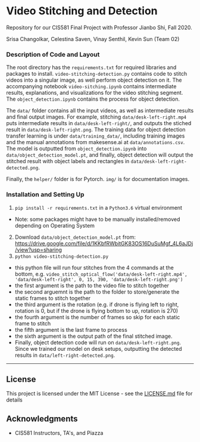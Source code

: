 # Video Stitching and Detection
Repository for our CIS581 Final Project with Professor Jianbo Shi, Fall 2020.

Srisa Changolkar, Celestina Saven, Vinay Senthil, Kevin Sun (Team 02)

### Description of Code and Layout
The root directory has the `requirements.txt` for required libraries and packages to install. `video-stitching-detection.py` contains code to stitch videos into a singular image, as well perform object detection on it. The accompanying notebook `video-sitching.ipynb` contains intermediate results, explanations, and visualizations for the video stitching segment. The `object_detection.ipynb` contains the process for object detection.

The `data/` folder contains all the input videos, as well as intermediate results and final output images. For example, stitching `data/desk-left-right.mp4` puts intermediate results in `data/desk-left-right/`, and outputs the stiched result in `data/desk-left-right.png`. The training data for object detection transfer learning is under `data/training_data/`, including training images and the manual annotations from makesense.ai at `data/annotations.csv`. The model is outputted from `object_detection.ipynb` into `data/object_detection_model.pt`, and finally, object detection will output the stitched result with object labels and rectangles in `data/desk-left-right-detected.png`.

Finally, the `helper/` folder is for Pytorch. `img/` is for documentation images.

### Installation and Setting Up
1. `pip install -r requirements.txt` in a `Python3.6` virtual environment
- Note: some packages might have to be manually installed/removed depending on Operating System
2. Download `data/object_detection_model.pt` from: https://drive.google.com/file/d/1KKbfRWbitGK83OS16DuSuMgf_4L6aJDj/view?usp=sharing
3. `python video-stitching-detection.py`
- this python file will run four stitches from the 4 commands at the bottom, e.g. `video_stitch_optical_flow('data/desk-left-right.mp4', 'data/desk-left-right', 0, 15, 390, 'data/desk-left-right.png')`
- the first argument is the path to the video file to stitch together
- the second arguemnt is the path to the folder to store/generate the static frames to stitch together
- the third argument is the rotation (e.g. if drone is flying left to right, rotation is 0, but if the drone is flying bottom to up, rotation is 270)
- the fourth argument is the number of frames so skip for each static frame to stitch
- the fifth argument is the last frame to process
- the sixth argument is the output path of the final stitched image.
- Finally, object detection code will run on `data/desk-left-right.png`. Since we trained our model on desk setups, outputting the detected results in `data/left-right-detected.png`.

---

## License
This project is licensed under the MIT License - see the [LICENSE.md](LICENSE.md) file for details

## Acknowledgments
* CIS581 Instructors, TA's, and Piazza
